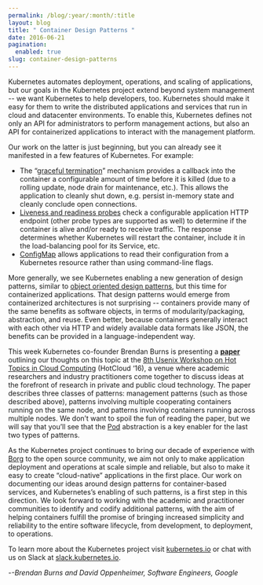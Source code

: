 ```yaml
---
permalink: /blog/:year/:month/:title
layout: blog
title: " Container Design Patterns "
date: 2016-06-21
pagination:
  enabled: true
slug: container-design-patterns
---
```

Kubernetes automates deployment, operations, and scaling of applications, but our goals in the Kubernetes project extend beyond system management -- we want Kubernetes to help developers, too. Kubernetes should make it easy for them to write the distributed applications and services that run in cloud and datacenter environments. To enable this, Kubernetes defines not only an API for administrators to perform management actions, but also an API for containerized applications to interact with the management platform.  

Our work on the latter is just beginning, but you can already see it manifested in a few features of Kubernetes. For example:  


- The “[graceful termination](http://kubernetes.io/docs/api-reference/v1/definitions/#_v1_podspec)” mechanism provides a callback into the container a configurable amount of time before it is killed (due to a rolling update, node drain for maintenance, etc.). This allows the application to cleanly shut down, e.g. persist in-memory state and cleanly conclude open connections.
- [Liveness and readiness probes](http://kubernetes.io/docs/user-guide/production-pods/#liveness-and-readiness-probes-aka-health-checks) check a configurable application HTTP endpoint (other probe types are supported as well) to determine if the container is alive and/or ready to receive traffic. The response determines whether Kubernetes will restart the container, include it in the load-balancing pool for its Service, etc.
- [ConfigMap](http://kubernetes.io/docs/user-guide/configmap/) allows applications to read their configuration from a Kubernetes resource rather than using command-line flags.

More generally, we see Kubernetes enabling a new generation of design patterns, similar to [object oriented design patterns](https://en.wikipedia.org/wiki/Object-oriented_programming#Design_patterns), but this time for containerized applications. That design patterns would emerge from containerized architectures is not surprising -- containers provide many of the same benefits as software objects, in terms of modularity/packaging, abstraction, and reuse. Even better, because containers generally interact with each other via HTTP and widely available data formats like JSON, the benefits can be provided in a language-independent way.  

This week Kubernetes co-founder Brendan Burns is presenting a [**paper**](https://www.usenix.org/conference/hotcloud16/workshop-program/presentation/burns) outlining our thoughts on this topic at the [8th Usenix Workshop on Hot Topics in Cloud Computing](https://www.usenix.org/conference/hotcloud16) (HotCloud ‘16), a venue where academic researchers and industry practitioners come together to discuss ideas at the forefront of research in private and public cloud technology. The paper describes three classes of patterns: management patterns (such as those described above), patterns involving multiple cooperating containers running on the same node, and patterns involving containers running across multiple nodes. We don’t want to spoil the fun of reading the paper, but we will say that you’ll see that the [Pod](http://kubernetes.io/docs/user-guide/pods/) abstraction is a key enabler for the last two types of patterns.  

As the Kubernetes project continues to bring our decade of experience with [Borg](https://queue.acm.org/detail.cfm?id=2898444) to the open source community, we aim not only to make application deployment and operations at scale simple and reliable, but also to make it easy to create “cloud-native” applications in the first place. Our work on documenting our ideas around design patterns for container-based services, and Kubernetes’s enabling of such patterns, is a first step in this direction. We look forward to working with the academic and practitioner communities to identify and codify additional patterns, with the aim of helping containers fulfill the promise of bringing increased simplicity and reliability to the entire software lifecycle, from development, to deployment, to operations.  

To learn more about the Kubernetes project visit [kubernetes.io](http://kubernetes.io/) or chat with us on Slack at [slack.kubernetes.io](http://slack.kubernetes.io/).  

-_-Brendan Burns and David Oppenheimer, Software Engineers, Google_  
